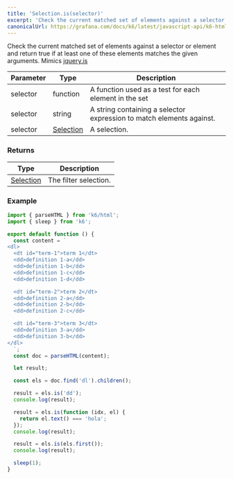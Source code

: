 ```yaml
---
title: 'Selection.is(selector)'
excerpt: 'Check the current matched set of elements against a selector or element and return true if at least one of these elements matches the given arguments.'
canonicalUrl: https://grafana.com/docs/k6/latest/javascript-api/k6-html/selection/selection-is/
---
```


Check the current matched set of elements against a selector or element and return true if at least one of these elements matches the given arguments.
Mimics [jquery.is](https://api.jquery.com/is/)

| Parameter | Type                                           | Description                                                          |
| --------- | ---------------------------------------------- | -------------------------------------------------------------------- |
| selector  | function                                       | A function used as a test for each element in the set                |
| selector  | string                                         | A string containing a selector expression to match elements against. |
| selector  | [Selection](/javascript-api/k6-html/selection) | A selection.                                                         |

### Returns

| Type                                           | Description           |
| ---------------------------------------------- | --------------------- |
| [Selection](/javascript-api/k6-html/selection) | The filter selection. |

### Example

<CodeGroup labels={[]}>

```javascript
import { parseHTML } from 'k6/html';
import { sleep } from 'k6';

export default function () {
  const content = `
<dl>
  <dt id="term-1">term 1</dt>
  <dd>definition 1-a</dd>
  <dd>definition 1-b</dd>
  <dd>definition 1-c</dd>
  <dd>definition 1-d</dd>

  <dt id="term-2">term 2</dt>
  <dd>definition 2-a</dd>
  <dd>definition 2-b</dd>
  <dd>definition 2-c</dd>

  <dt id="term-3">term 3</dt>
  <dd>definition 3-a</dd>
  <dd>definition 3-b</dd>
</dl>
  `;
  const doc = parseHTML(content);

  let result;

  const els = doc.find('dl').children();

  result = els.is('dd');
  console.log(result);

  result = els.is(function (idx, el) {
    return el.text() === 'hola';
  });
  console.log(result);

  result = els.is(els.first());
  console.log(result);

  sleep(1);
}
```

</CodeGroup>
